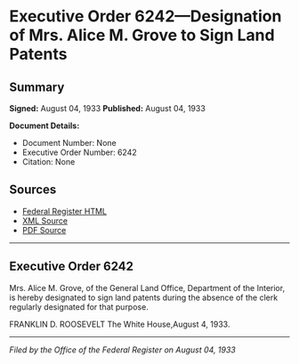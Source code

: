# Executive Order 6242—Designation of Mrs. Alice M. Grove to Sign Land Patents

## Summary

**Signed:** August 04, 1933
**Published:** August 04, 1933

**Document Details:**
- Document Number: None
- Executive Order Number: 6242
- Citation: None

## Sources
- [Federal Register HTML](https://www.presidency.ucsb.edu/documents/executive-order-6242-designation-mrs-alice-m-grove-sign-land-patents)
- [XML Source](None)
- [PDF Source](None)

---

## Executive Order 6242

Mrs. Alice M. Grove, of the General Land Office, Department of the Interior, is hereby designated to sign land patents during the absence of the clerk regularly designated for that purpose.

FRANKLIN D. ROOSEVELT
The White House,August 4, 1933.

---

*Filed by the Office of the Federal Register on August 04, 1933*

